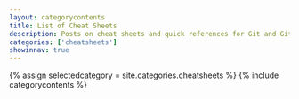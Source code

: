```yaml
---
layout: categorycontents
title: List of Cheat Sheets
description: Posts on cheat sheets and quick references for Git and GitHub commands.
categories: ['cheatsheets']
showinnav: true
---
```


{% assign selectedcategory = site.categories.cheatsheets %}
{% include categorycontents %}
